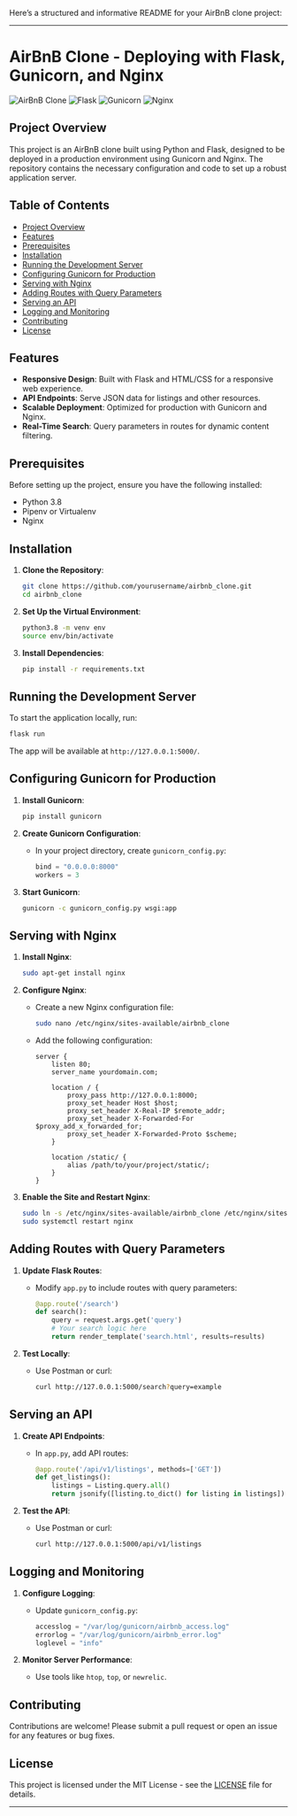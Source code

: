 Here’s a structured and informative README for your AirBnB clone project:

---

# **AirBnB Clone - Deploying with Flask, Gunicorn, and Nginx**

![AirBnB Clone](https://img.shields.io/badge/Python-3.8-blue.svg) ![Flask](https://img.shields.io/badge/Flask-2.0.3-red.svg) ![Gunicorn](https://img.shields.io/badge/Gunicorn-20.1.0-green.svg) ![Nginx](https://img.shields.io/badge/Nginx-1.18.0-blue.svg)

## **Project Overview**

This project is an AirBnB clone built using Python and Flask, designed to be deployed in a production environment using Gunicorn and Nginx. The repository contains the necessary configuration and code to set up a robust application server.

## **Table of Contents**

- [Project Overview](#project-overview)
- [Features](#features)
- [Prerequisites](#prerequisites)
- [Installation](#installation)
- [Running the Development Server](#running-the-development-server)
- [Configuring Gunicorn for Production](#configuring-gunicorn-for-production)
- [Serving with Nginx](#serving-with-nginx)
- [Adding Routes with Query Parameters](#adding-routes-with-query-parameters)
- [Serving an API](#serving-an-api)
- [Logging and Monitoring](#logging-and-monitoring)
- [Contributing](#contributing)
- [License](#license)

## **Features**

- **Responsive Design**: Built with Flask and HTML/CSS for a responsive web experience.
- **API Endpoints**: Serve JSON data for listings and other resources.
- **Scalable Deployment**: Optimized for production with Gunicorn and Nginx.
- **Real-Time Search**: Query parameters in routes for dynamic content filtering.

## **Prerequisites**

Before setting up the project, ensure you have the following installed:

- Python 3.8
- Pipenv or Virtualenv
- Nginx

## **Installation**

1. **Clone the Repository**:
   ```bash
   git clone https://github.com/yourusername/airbnb_clone.git
   cd airbnb_clone
   ```

2. **Set Up the Virtual Environment**:
   ```bash
   python3.8 -m venv env
   source env/bin/activate
   ```

3. **Install Dependencies**:
   ```bash
   pip install -r requirements.txt
   ```

## **Running the Development Server**

To start the application locally, run:

```bash
flask run
```

The app will be available at `http://127.0.0.1:5000/`.

## **Configuring Gunicorn for Production**

1. **Install Gunicorn**:
   ```bash
   pip install gunicorn
   ```

2. **Create Gunicorn Configuration**:
   - In your project directory, create `gunicorn_config.py`:
     ```python
     bind = "0.0.0.0:8000"
     workers = 3
     ```
  
3. **Start Gunicorn**:
   ```bash
   gunicorn -c gunicorn_config.py wsgi:app
   ```

## **Serving with Nginx**

1. **Install Nginx**:
   ```bash
   sudo apt-get install nginx
   ```

2. **Configure Nginx**:
   - Create a new Nginx configuration file:
     ```bash
     sudo nano /etc/nginx/sites-available/airbnb_clone
     ```
   - Add the following configuration:
     ```nginx
     server {
         listen 80;
         server_name yourdomain.com;

         location / {
             proxy_pass http://127.0.0.1:8000;
             proxy_set_header Host $host;
             proxy_set_header X-Real-IP $remote_addr;
             proxy_set_header X-Forwarded-For $proxy_add_x_forwarded_for;
             proxy_set_header X-Forwarded-Proto $scheme;
         }

         location /static/ {
             alias /path/to/your/project/static/;
         }
     }
     ```

3. **Enable the Site and Restart Nginx**:
   ```bash
   sudo ln -s /etc/nginx/sites-available/airbnb_clone /etc/nginx/sites-enabled/
   sudo systemctl restart nginx
   ```

## **Adding Routes with Query Parameters**

1. **Update Flask Routes**:
   - Modify `app.py` to include routes with query parameters:
     ```python
     @app.route('/search')
     def search():
         query = request.args.get('query')
         # Your search logic here
         return render_template('search.html', results=results)
     ```

2. **Test Locally**:
   - Use Postman or curl:
     ```bash
     curl http://127.0.0.1:5000/search?query=example
     ```

## **Serving an API**

1. **Create API Endpoints**:
   - In `app.py`, add API routes:
     ```python
     @app.route('/api/v1/listings', methods=['GET'])
     def get_listings():
         listings = Listing.query.all()
         return jsonify([listing.to_dict() for listing in listings])
     ```

2. **Test the API**:
   - Use Postman or curl:
     ```bash
     curl http://127.0.0.1:5000/api/v1/listings
     ```

## **Logging and Monitoring**

1. **Configure Logging**:
   - Update `gunicorn_config.py`:
     ```python
     accesslog = "/var/log/gunicorn/airbnb_access.log"
     errorlog = "/var/log/gunicorn/airbnb_error.log"
     loglevel = "info"
     ```
  
2. **Monitor Server Performance**:
   - Use tools like `htop`, `top`, or `newrelic`.

## **Contributing**

Contributions are welcome! Please submit a pull request or open an issue for any features or bug fixes.

## **License**

This project is licensed under the MIT License - see the [LICENSE](LICENSE) file for details.

----
